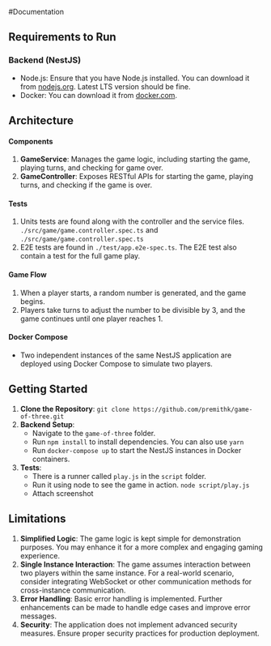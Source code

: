 #Documentation

## Requirements to Run

### Backend (NestJS)
- Node.js: Ensure that you have Node.js installed. You can download it from [nodejs.org](https://nodejs.org/). Latest LTS version should be fine.
- Docker: You can download it from [docker.com](https://www.docker.com/).

## Architecture

#### Components
1. **GameService**: Manages the game logic, including starting the game, playing turns, and checking for game over.
2. **GameController**: Exposes RESTful APIs for starting the game, playing turns, and checking if the game is over.

#### Tests
1. Units tests are found along with the controller and the service files. `./src/game/game.controller.spec.ts` and `./src/game/game.controller.spec.ts`
2. E2E tests are found in `./test/app.e2e-spec.ts`. The E2E test also contain a test for the full game play. 

#### Game Flow
1. When a player starts, a random number is generated, and the game begins.
2. Players take turns to adjust the number to be divisible by 3, and the game continues until one player reaches 1.

#### Docker Compose
- Two independent instances of the same NestJS application are deployed using Docker Compose to simulate two players.

## Getting Started

1. **Clone the Repository**: `git clone https://github.com/premithk/game-of-three.git`
2. **Backend Setup**:
    - Navigate to the `game-of-three` folder.
    - Run `npm install` to install dependencies. You can also use `yarn`
    - Run `docker-compose up` to start the NestJS instances in Docker containers.
3. **Tests**:
    - There is a runner called `play.js` in the `script` folder.
    - Run it using node to see the game in action. `node script/play.js`
    - Attach screenshot

## Limitations

1. **Simplified Logic**: The game logic is kept simple for demonstration purposes. You may enhance it for a more complex and engaging gaming experience.
2. **Single Instance Interaction**: The game assumes interaction between two players within the same instance. For a real-world scenario, consider integrating WebSocket or other communication methods for cross-instance communication.
4. **Error Handling**: Basic error handling is implemented. Further enhancements can be made to handle edge cases and improve error messages.
5. **Security**: The application does not implement advanced security measures. Ensure proper security practices for production deployment.


